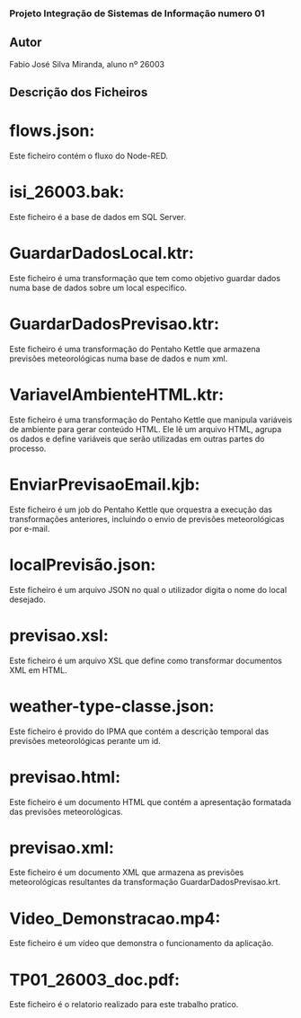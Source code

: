 ### Projeto Integração de Sistemas de Informação numero 01
## Autor
Fabio José Silva Miranda, aluno nº 26003

## Descrição dos Ficheiros

# flows.json: 
Este ficheiro contém o fluxo do Node-RED.

# isi_26003.bak: 
Este ficheiro é a base de dados em SQL Server.

# GuardarDadosLocal.ktr: 
Este ficheiro é uma transformação que tem como objetivo guardar dados numa base de dados sobre um local especifico.

# GuardarDadosPrevisao.ktr: 
Este ficheiro é uma transformação do Pentaho Kettle que armazena previsões meteorológicas numa base de dados e num xml.

# VariavelAmbienteHTML.ktr: 
Este ficheiro é uma transformação do Pentaho Kettle que manipula variáveis de ambiente para gerar conteúdo HTML. Ele lê um arquivo HTML, agrupa os dados e define variáveis que serão utilizadas em outras partes do processo.

# EnviarPrevisaoEmail.kjb: 
Este ficheiro é um job do Pentaho Kettle que orquestra a execução das transformações anteriores, incluindo o envio de previsões meteorológicas por e-mail.

# localPrevisão.json: 
Este ficheiro é um arquivo JSON no qual o utilizador digita o nome do local desejado.

# previsao.xsl: 
Este ficheiro é um arquivo XSL que define como transformar documentos XML em HTML.

# weather-type-classe.json: 
Este ficheiro é provido do IPMA que contém a descrição temporal das previsões meteorológicas perante um id.

# previsao.html: 
Este ficheiro é um documento HTML que contém a apresentação formatada das previsões meteorológicas.

# previsao.xml: 
Este ficheiro é um documento XML que armazena as previsões meteorológicas resultantes da transformação GuardarDadosPrevisao.krt. 

# Video_Demonstracao.mp4: 
Este ficheiro é um vídeo que demonstra o funcionamento da aplicação.

# TP01_26003_doc.pdf: 
Este ficheiro é o relatorio realizado para este trabalho pratico.
